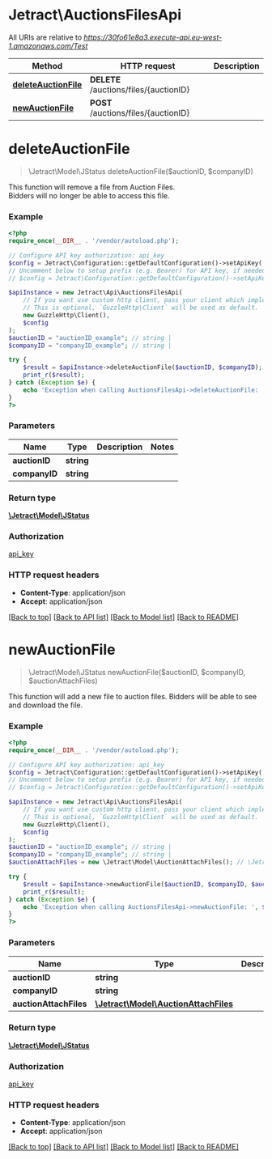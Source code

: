 # Jetract\AuctionsFilesApi

All URIs are relative to *https://30fo61e8a3.execute-api.eu-west-1.amazonaws.com/Test*

Method | HTTP request | Description
------------- | ------------- | -------------
[**deleteAuctionFile**](AuctionsFilesApi.md#deleteAuctionFile) | **DELETE** /auctions/files/{auctionID} | 
[**newAuctionFile**](AuctionsFilesApi.md#newAuctionFile) | **POST** /auctions/files/{auctionID} | 


# **deleteAuctionFile**
> \Jetract\Model\JStatus deleteAuctionFile($auctionID, $companyID)



This function will remove a file from Auction Files.<br>Bidders will no longer be able to access this file.

### Example
```php
<?php
require_once(__DIR__ . '/vendor/autoload.php');

// Configure API key authorization: api_key
$config = Jetract\Configuration::getDefaultConfiguration()->setApiKey('x-api-key', 'YOUR_API_KEY');
// Uncomment below to setup prefix (e.g. Bearer) for API key, if needed
// $config = Jetract\Configuration::getDefaultConfiguration()->setApiKeyPrefix('x-api-key', 'Bearer');

$apiInstance = new Jetract\Api\AuctionsFilesApi(
    // If you want use custom http client, pass your client which implements `GuzzleHttp\ClientInterface`.
    // This is optional, `GuzzleHttp\Client` will be used as default.
    new GuzzleHttp\Client(),
    $config
);
$auctionID = "auctionID_example"; // string | 
$companyID = "companyID_example"; // string | 

try {
    $result = $apiInstance->deleteAuctionFile($auctionID, $companyID);
    print_r($result);
} catch (Exception $e) {
    echo 'Exception when calling AuctionsFilesApi->deleteAuctionFile: ', $e->getMessage(), PHP_EOL;
}
?>
```

### Parameters

Name | Type | Description  | Notes
------------- | ------------- | ------------- | -------------
 **auctionID** | **string**|  |
 **companyID** | **string**|  |

### Return type

[**\Jetract\Model\JStatus**](../Model/JStatus.md)

### Authorization

[api_key](../../README.md#api_key)

### HTTP request headers

 - **Content-Type**: application/json
 - **Accept**: application/json

[[Back to top]](#) [[Back to API list]](../../README.md#documentation-for-api-endpoints) [[Back to Model list]](../../README.md#documentation-for-models) [[Back to README]](../../README.md)

# **newAuctionFile**
> \Jetract\Model\JStatus newAuctionFile($auctionID, $companyID, $auctionAttachFiles)



This function will add a new file to auction files. Bidders will be able to see and download the file.

### Example
```php
<?php
require_once(__DIR__ . '/vendor/autoload.php');

// Configure API key authorization: api_key
$config = Jetract\Configuration::getDefaultConfiguration()->setApiKey('x-api-key', 'YOUR_API_KEY');
// Uncomment below to setup prefix (e.g. Bearer) for API key, if needed
// $config = Jetract\Configuration::getDefaultConfiguration()->setApiKeyPrefix('x-api-key', 'Bearer');

$apiInstance = new Jetract\Api\AuctionsFilesApi(
    // If you want use custom http client, pass your client which implements `GuzzleHttp\ClientInterface`.
    // This is optional, `GuzzleHttp\Client` will be used as default.
    new GuzzleHttp\Client(),
    $config
);
$auctionID = "auctionID_example"; // string | 
$companyID = "companyID_example"; // string | 
$auctionAttachFiles = new \Jetract\Model\AuctionAttachFiles(); // \Jetract\Model\AuctionAttachFiles | 

try {
    $result = $apiInstance->newAuctionFile($auctionID, $companyID, $auctionAttachFiles);
    print_r($result);
} catch (Exception $e) {
    echo 'Exception when calling AuctionsFilesApi->newAuctionFile: ', $e->getMessage(), PHP_EOL;
}
?>
```

### Parameters

Name | Type | Description  | Notes
------------- | ------------- | ------------- | -------------
 **auctionID** | **string**|  |
 **companyID** | **string**|  |
 **auctionAttachFiles** | [**\Jetract\Model\AuctionAttachFiles**](../Model/AuctionAttachFiles.md)|  |

### Return type

[**\Jetract\Model\JStatus**](../Model/JStatus.md)

### Authorization

[api_key](../../README.md#api_key)

### HTTP request headers

 - **Content-Type**: application/json
 - **Accept**: application/json

[[Back to top]](#) [[Back to API list]](../../README.md#documentation-for-api-endpoints) [[Back to Model list]](../../README.md#documentation-for-models) [[Back to README]](../../README.md)

